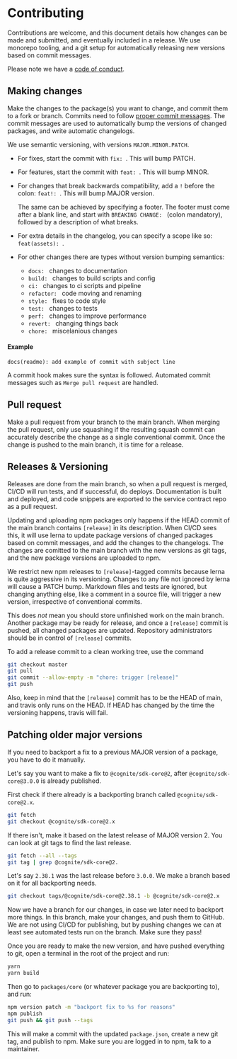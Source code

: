 Contributing
============

Contributions are welcome, and this document details how changes can be made and submitted,
and eventually included in a release. We use monorepo tooling, and a git setup for automatically releasing
new versions based on commit messages.

Please note we have a [code of conduct](./CODE_OF_CONDUCT.md).

## Making changes
Make the changes to the package(s) you want to change, and commit them to a fork or branch.
Commits need to follow [proper commit messages](https://github.com/angular/angular.js/blob/master/DEVELOPERS.md#-git-commit-guidelines).
The commit messages are used to automatically bump the versions of changed packages, and write automatic changelogs.

We use semantic versioning, with versions `MAJOR.MINOR.PATCH`.

 - For fixes, start the commit with `fix: `. This will bump PATCH.
 - For features, start the commit with `feat: `. This will bump MINOR.
 - For changes that break backwards compatibility, add a `!` before the colon: `feat!: `.
   This will bump MAJOR version.
   
   The same can be achieved by specifying a footer.
   The footer must come after a blank line, and start with `BREAKING CHANGE: ` (colon mandatory),
   followed by a description of what breaks.
 - For extra details in the changelog, you can specify a scope like so: `feat(assets): `.
 - For other changes there are types without version bumping semantics:
   - `docs: ` changes to documentation
   - `build: ` changes to build scripts and config
   - `ci: ` changes to ci scripts and pipeline
   - `refactor: ` code moving and renaming
   - `style: ` fixes to code style
   - `test: ` changes to tests
   - `perf: ` changes to improve performance
   - `revert: ` changing things back 
   - `chore: ` miscelanious changes

#### Example
```
docs(readme): add example of commit with subject line
```

A commit hook makes sure the syntax is followed. Automated commit messages such as `Merge pull request` are handled.

## Pull request
Make a pull request from your branch to the main branch. When merging the pull request,
only use squashing if the resulting squash commit can accurately describe the change as a single conventional commit.
Once the change is pushed to the main branch, it is time for a release.

## Releases & Versioning
Releases are done from the main branch, so when a pull request is merged,
CI/CD will run tests, and if successful, do deploys.
Documentation is built and deployed, and code snippets
are exported to the service contract repo as a pull request.

Updating and uploading npm packages only happens if the HEAD commit of the main branch
contains `[release]` in its description. When CI/CD sees this, it will use lerna to update
package versions of changed packages based on commit messages, and add the 
changes to the changelogs. The changes are comitted to the main branch
with the new versions as git tags, and the new package versions are uploaded to npm.

We restrict new npm releases to `[release]`-tagged commits because lerna is
quite aggressive in its versioning. Changes to any file not ignored by lerna will
cause a PATCH bump. Markdown files and tests are ignored, but changing anything else,
like a comment in a source file, will trigger a new version,
irrespective of conventional commits.

This does *not* mean you should store unfinished work on the main branch.
Another package may be ready for release, and once a `[release]`
commit is pushed, all changed packages are updated.
Repository administrators should be in control of `[release]` commits.

To add a release commit to a clean working tree, use the command
```bash
git checkout master
git pull
git commit --allow-empty -m "chore: trigger [release]"
git push
```

Also, keep in mind that the `[release]` commit has to be the HEAD of
main, and travis only runs on the HEAD. If HEAD has changed by the time
the versioning happens, travis will fail.

## Patching older major versions

If you need to backport a fix to a previous MAJOR version of a package,
you have to do it manually.

Let's say you want to make a fix to `@cognite/sdk-core@2`,
after `@cognite/sdk-core@3.0.0` is already published.

First check if there already is a backporting branch called `@cognite/sdk-core@2.x`.
```bash
git fetch
git checkout @cognite/sdk-core@2.x
```

If there isn't, make it based on the latest release of MAJOR version 2.
You can look at git tags to find the last release.
```bash
git fetch --all --tags
git tag | grep @cognite/sdk-core@2.
```

Let's say `2.38.1` was the last release before `3.0.0`.
We make a branch based on it for all backporting needs.

```bash
git checkout tags/@cognite/sdk-core@2.38.1 -b @cognite/sdk-core@2.x
```

Now we have a branch for our changes, in case we later need to backport more things.
In this branch, make your changes, and push them to GitHub.
We are not using CI/CD for publishing, but by pushing changes we can at least
see automated tests run on the branch. Make sure they pass!

Once you are ready to make the new version, and have pushed everything to git,
open a terminal in the root of the project and run:
```bash
yarn
yarn build
```

Then go to `packages/core` (or whatever package you are backporting to), and run:
```bash
npm version patch -m "backport fix to %s for reasons"
npm publish
git push && git push --tags
```

This will make a commit with the updated `package.json`, create a new git tag, and publish to npm.
Make sure you are logged in to npm, talk to a maintainer.
